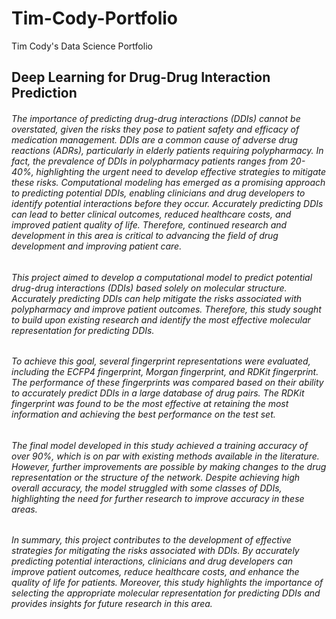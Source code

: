 # Tim-Cody-Portfolio
Tim Cody's Data Science Portfolio

## Deep Learning for Drug-Drug Interaction Prediction 
###### The importance of predicting drug-drug interactions (DDIs) cannot be overstated, given the risks they pose to patient safety and efficacy of medication management. DDIs are a common cause of adverse drug reactions (ADRs), particularly in elderly patients requiring polypharmacy. In fact, the prevalence of DDIs in polypharmacy patients ranges from 20-40%, highlighting the urgent need to develop effective strategies to mitigate these risks. Computational modeling has emerged as a promising approach to predicting potential DDIs, enabling clinicians and drug developers to identify potential interactions before they occur. Accurately predicting DDIs can lead to better clinical outcomes, reduced healthcare costs, and improved patient quality of life. Therefore, continued research and development in this area is critical to advancing the field of drug development and improving patient care.

###### This project aimed to develop a computational model to predict potential drug-drug interactions (DDIs) based solely on molecular structure. Accurately predicting DDIs can help mitigate the risks associated with polypharmacy and improve patient outcomes. Therefore, this study sought to build upon existing research and identify the most effective molecular representation for predicting DDIs.

###### To achieve this goal, several fingerprint representations were evaluated, including the ECFP4 fingerprint, Morgan fingerprint, and RDKit fingerprint. The performance of these fingerprints was compared based on their ability to accurately predict DDIs in a large database of drug pairs. The RDKit fingerprint was found to be the most effective at retaining the most information and achieving the best performance on the test set.

###### The final model developed in this study achieved a training accuracy of over 90%, which is on par with existing methods available in the literature. However, further improvements are possible by making changes to the drug representation or the structure of the network. Despite achieving high overall accuracy, the model struggled with some classes of DDIs, highlighting the need for further research to improve accuracy in these areas.

###### In summary, this project contributes to the development of effective strategies for mitigating the risks associated with DDIs. By accurately predicting potential interactions, clinicians and drug developers can improve patient outcomes, reduce healthcare costs, and enhance the quality of life for patients. Moreover, this study highlights the importance of selecting the appropriate molecular representation for predicting DDIs and provides insights for future research in this area.
